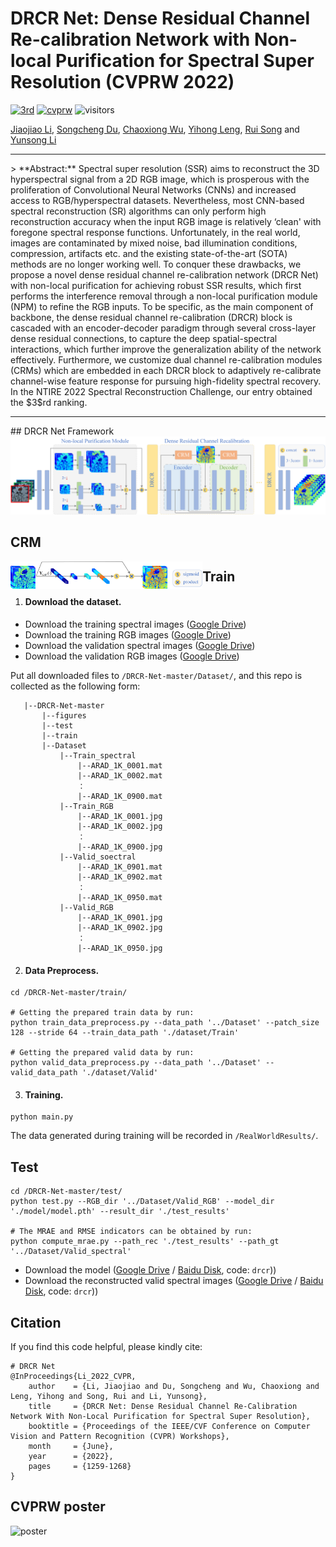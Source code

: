 # DRCR Net: Dense Residual Channel Re-calibration Network with Non-local Purification for Spectral Super Resolution (CVPRW 2022)
[![3rd](https://img.shields.io/badge/3rd%20place-NTIRE__2022__Challenge__on__Spectral__Reconstruction__from__RGB-orange)](https://codalab.lisn.upsaclay.fr/competitions/721#learn_the_details)
[![cvprw](https://img.shields.io/badge/CVPRW-DRCR%20Net-green)](https://openaccess.thecvf.com/content/CVPR2022W/NTIRE/papers/Li_DRCR_Net_Dense_Residual_Channel_Re-Calibration_Network_With_Non-Local_Purification_CVPRW_2022_paper.pdf)
![visitors](https://visitor-badge.glitch.me/badge?page_id=jojolee6513/DRCR-net)

[Jiaojiao Li](https://scholar.google.com/citations?user=Ccu3-acAAAAJ&hl=zh-CN&oi=ao), [Songcheng Du](https://github.com/dusongcheng), [Chaoxiong Wu](https://scholar.google.com/citations?user=PIsTkkEAAAAJ&hl=zh-CN&oi=ao), [Yihong Leng](), [Rui Song](https://scholar.google.com/citations?user=_SKooBYAAAAJ&hl=zh-CN&oi=sra) and [Yunsong Li]()

<hr />
> **Abstract:** Spectral super resolution (SSR) aims to reconstruct the 3D hyperspectral signal from a 2D RGB image, which is prosperous with the proliferation of Convolutional Neural Networks (CNNs) and increased access to RGB/hyperspectral datasets. Nevertheless, most CNN-based spectral reconstruction (SR) algorithms can only perform high reconstruction accuracy when the input RGB image is relatively ‘clean' with foregone spectral response functions. Unfortunately, in the real world, images are contaminated by mixed noise, bad illumination conditions, compression, artifacts etc. and the existing state-of-the-art (SOTA) methods are no longer working well. To conquer these drawbacks, we propose a novel dense residual channel re-calibration network (DRCR Net) with non-local purification for achieving robust SSR results, which first performs the interference removal through a non-local purification module (NPM) to refine the RGB inputs. To be specific, as the main component of backbone, the dense residual channel re-calibration (DRCR) block is cascaded with an encoder-decoder paradigm through several cross-layer dense residual connections, to capture the deep spatial-spectral interactions, which further improve the generalization ability of the network effectively. Furthermore, we customize dual channel re-calibration modules (CRMs) which are embedded in each DRCR block to adaptively re-calibrate channel-wise feature response for pursuing high-fidelity spectral recovery. In the NTIRE 2022 Spectral Reconstruction Challenge, our entry obtained the $3$rd ranking.
<hr />
## DRCR Net Framework
<img src="./figure/network.png"/>

## CRM

<img src="./figure/CRM.png"  align="left" style="zoom: 30%;"/>

## Train
1. #### Download the dataset.

- Download the training spectral images ([Google Drive](https://drive.google.com/file/d/1FQBfDd248dCKClR-BpX5V2drSbeyhKcq/view))
- Download the training RGB images ([Google Drive](https://drive.google.com/file/d/1A4GUXhVc5k5d_79gNvokEtVPG290qVkd/view))
- Download  the validation spectral images ([Google Drive](https://drive.google.com/file/d/12QY8LHab3gzljZc3V6UyHgBee48wh9un/view))
- Download the validation RGB images ([Google Drive](https://drive.google.com/file/d/19vBR_8Il1qcaEZsK42aGfvg5lCuvLh1A/view))

Put all downloaded files to `/DRCR-Net-master/Dataset/`, and this repo is collected as the following form:
 ```shell
	|--DRCR-Net-master
		|--figures
		|--test
		|--train  
		|--Dataset 
            |--Train_spectral
				|--ARAD_1K_0001.mat
				|--ARAD_1K_0002.mat
				： 
				|--ARAD_1K_0900.mat
			|--Train_RGB
				|--ARAD_1K_0001.jpg
				|--ARAD_1K_0002.jpg
				： 
				|--ARAD_1K_0900.jpg
			|--Valid_soectral
				|--ARAD_1K_0901.mat
				|--ARAD_1K_0902.mat
				： 
				|--ARAD_1K_0950.mat
			|--Valid_RGB
				|--ARAD_1K_0901.jpg
				|--ARAD_1K_0902.jpg
				： 
				|--ARAD_1K_0950.jpg
 ```
2. #### Data Preprocess.
```shell
cd /DRCR-Net-master/train/

# Getting the prepared train data by run:
python train_data_preprocess.py --data_path '../Dataset' --patch_size 128 --stride 64 --train_data_path './dataset/Train'

# Getting the prepared valid data by run:
python valid_data_preprocess.py --data_path '../Dataset' --valid_data_path './dataset/Valid'
```
3. #### Training.
```shell
python main.py
```
The data generated during training will be recorded in `/RealWorldResults/`.
## Test
```shell
cd /DRCR-Net-master/test/
python test.py --RGB_dir '../Dataset/Valid_RGB' --model_dir './model/model.pth' --result_dir './test_results'

# The MRAE and RMSE indicators can be obtained by run:
python compute_mrae.py --path_rec './test_results' --path_gt '../Dataset/Valid_spectral'
```
- Download the model ([Google Drive](https://drive.google.com/file/d/1UJfP6cw9b1EWCGHPnsGEV8AYlr9JTVYC/view?usp=sharing) / [Baidu Disk](https://pan.baidu.com/s/1rHc80ZRg7m893_hCObYAlQ), code: `drcr`))
- Download the reconstructed valid spectral images  ([Google Drive](https://drive.google.com/file/d/1gdF-W4OkKN7Z345ayWzsOuaBMh0p5lcm/view?usp=sharing) / [Baidu Disk](https://pan.baidu.com/s/1Wd3NQfVp4bA_IBMT5dayhg), code: `drcr`))

## Citation
If you find this code helpful, please kindly cite:
```shell
# DRCR Net
@InProceedings{Li_2022_CVPR,
    author    = {Li, Jiaojiao and Du, Songcheng and Wu, Chaoxiong and Leng, Yihong and Song, Rui and Li, Yunsong},
    title     = {DRCR Net: Dense Residual Channel Re-Calibration Network With Non-Local Purification for Spectral Super Resolution},
    booktitle = {Proceedings of the IEEE/CVF Conference on Computer Vision and Pattern Recognition (CVPR) Workshops},
    month     = {June},
    year      = {2022},
    pages     = {1259-1268}
}
```
## CVPRW poster
![poster](./figure/poster.png)